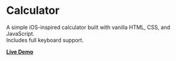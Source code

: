 # Calculator

A simple iOS-inspired calculator built with vanilla HTML, CSS, and JavaScript.\
Includes full keyboard support.

**[Live Demo](https://e-lemma.github.io/calculator/)**  
